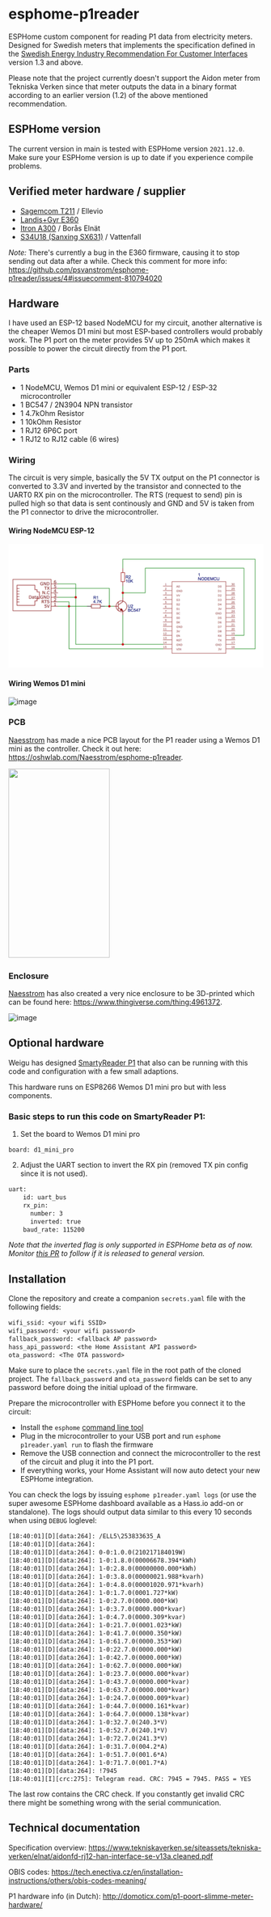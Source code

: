 # esphome-p1reader
ESPHome custom component for reading P1 data from electricity meters. Designed for Swedish meters that implements the specification defined in the [Swedish Energy Industry Recommendation For Customer Interfaces](https://www.energiforetagen.se/forlag/elnat/branschrekommendation-for-lokalt-kundgranssnitt-for-elmatare/) version 1.3 and above.

Please note that the project currently doesn't support the Aidon meter from Tekniska Verken since that meter outputs the data in a binary format according to an earlier version (1.2) of the above mentioned recommendation.

## ESPHome version
The current version in main is tested with ESPHome version `2021.12.0`. Make sure your ESPHome version is up to date if you experience compile problems.

## Verified meter hardware / supplier
* [Sagemcom T211](https://www.ellevio.se/globalassets/uploads/2020/nya-elmatare/ellevio_produktblad_fas3_t211_web2.pdf) / Ellevio
* [Landis+Gyr E360](https://eu.landisgyr.com/blog-se/e360-en-smart-matare-som-optimerarden-totala-agandekostnaden)
* [Itron A300](https://boraselnat.se/elnat/elmatarbyte-2020-2021/sa-har-fungerar-din-nya-elmatare/) / Borås Elnät
* [S34U18 (Sanxing SX631)](https://www.vattenfalleldistribution.se/matarbyte/nya-elmataren/) / Vattenfall 

*Note:* There's currently a bug in the E360 firmware, causing it to stop sending out data after a while. Check this comment for more info: https://github.com/psvanstrom/esphome-p1reader/issues/4#issuecomment-810794020

## Hardware
I have used an ESP-12 based NodeMCU for my circuit, another alternative is the cheaper Wemos D1 mini but most ESP-based controllers would probably work. The P1 port on the meter provides 5V up to 250mA which makes it possible to power the circuit directly from the P1 port.

### Parts
- 1 NodeMCU, Wemos D1 mini or equivalent ESP-12 / ESP-32 microcontroller
- 1 BC547 / 2N3904 NPN transistor
- 1 4.7kOhm Resistor
- 1 10kOhm Resistor
- 1 RJ12 6P6C port
- 1 RJ12 to RJ12 cable (6 wires)

### Wiring
The circuit is very simple, basically the 5V TX output on the P1 connector is converted to 3.3V and inverted by the transistor and connected to the UART0 RX pin on the microcontroller. The RTS (request to send) pin is pulled high so that data is sent continously and GND and 5V is taken from the P1 connector to drive the microcontroller.

#### Wiring NodeMCU ESP-12
![Wiring Diagram](images/wiring.png)

#### Wiring Wemos D1 mini
![image](https://user-images.githubusercontent.com/5547521/132756141-53941ed7-64f6-4c83-b0b0-6fc7c9634752.png)

### PCB
[Naesstrom](https://github.com/Naesstrom) has made a nice PCB layout for the P1 reader using a Wemos D1 mini as the controller. Check it out here: https://oshwlab.com/Naesstrom/esphome-p1reader.

<img src="https://user-images.githubusercontent.com/5547521/128576100-648cd2b7-d728-4d8b-90be-46f7498d8136.png" width="200" height="374">

### Enclosure
[Naesstrom](https://github.com/Naesstrom) has also created a very nice enclosure to be 3D-printed which can be found here: https://www.thingiverse.com/thing:4961372.

![image](https://user-images.githubusercontent.com/5547521/132759466-f92bf190-ebaa-401d-bb54-330df5ba3ae0.png)

## Optional hardware
Weigu has designed [SmartyReader P1](http://weigu.lu/microcontroller/smartyReader_P1/index.html) that also can be running with this code and configuration with a few small adaptions.

This hardware runs on ESP8266 Wemos D1 mini pro but with less components.

### Basic steps to run this code on SmartyReader P1:

1. Set the board to Wemos D1 mini pro
```
board: d1_mini_pro
```

2. Adjust the UART section to invert the RX pin (removed TX pin config since it is not used).
```
uart:
    id: uart_bus
    rx_pin:
      number: 3
      inverted: true
    baud_rate: 115200
```

_Note that the inverted flag is only supported in ESPHome beta as of now._  
_Monitor [this PR](https://github.com/esphome/esphome/pull/1727) to follow if it is released to general version._

## Installation
Clone the repository and create a companion `secrets.yaml` file with the following fields:
```
wifi_ssid: <your wifi SSID>
wifi_password: <your wifi password>
fallback_password: <fallback AP password>
hass_api_password: <the Home Assistant API password>
ota_password: <The OTA password>
```
Make sure to place the `secrets.yaml` file in the root path of the cloned project. The `fallback_password` and `ota_password` fields can be set to any password before doing the initial upload of the firmware.



Prepare the microcontroller with ESPHome before you connect it to the circuit:
- Install the `esphome` [command line tool](https://esphome.io/guides/getting_started_command_line.html)
- Plug in the microcontroller to your USB port and run `esphome p1reader.yaml run` to flash the firmware
- Remove the USB connection and connect the microcontroller to the rest of the circuit and plug it into the P1 port.
- If everything works, your Home Assistant will now auto detect your new ESPHome integration.

You can check the logs by issuing `esphome p1reader.yaml logs` (or use the super awesome ESPHome dashboard available as a Hass.io add-on or standalone). The logs should output data similar to this every 10 seconds when using `DEBUG` loglevel:
```
[18:40:01][D][data:264]: /ELL5\253833635_A
[18:40:01][D][data:264]:
[18:40:01][D][data:264]: 0-0:1.0.0(210217184019W)
[18:40:01][D][data:264]: 1-0:1.8.0(00006678.394*kWh)
[18:40:01][D][data:264]: 1-0:2.8.0(00000000.000*kWh)
[18:40:01][D][data:264]: 1-0:3.8.0(00000021.988*kvarh)
[18:40:01][D][data:264]: 1-0:4.8.0(00001020.971*kvarh)
[18:40:01][D][data:264]: 1-0:1.7.0(0001.727*kW)
[18:40:01][D][data:264]: 1-0:2.7.0(0000.000*kW)
[18:40:01][D][data:264]: 1-0:3.7.0(0000.000*kvar)
[18:40:01][D][data:264]: 1-0:4.7.0(0000.309*kvar)
[18:40:01][D][data:264]: 1-0:21.7.0(0001.023*kW)
[18:40:01][D][data:264]: 1-0:41.7.0(0000.350*kW)
[18:40:01][D][data:264]: 1-0:61.7.0(0000.353*kW)
[18:40:01][D][data:264]: 1-0:22.7.0(0000.000*kW)
[18:40:01][D][data:264]: 1-0:42.7.0(0000.000*kW)
[18:40:01][D][data:264]: 1-0:62.7.0(0000.000*kW)
[18:40:01][D][data:264]: 1-0:23.7.0(0000.000*kvar)
[18:40:01][D][data:264]: 1-0:43.7.0(0000.000*kvar)
[18:40:01][D][data:264]: 1-0:63.7.0(0000.000*kvar)
[18:40:01][D][data:264]: 1-0:24.7.0(0000.009*kvar)
[18:40:01][D][data:264]: 1-0:44.7.0(0000.161*kvar)
[18:40:01][D][data:264]: 1-0:64.7.0(0000.138*kvar)
[18:40:01][D][data:264]: 1-0:32.7.0(240.3*V)
[18:40:01][D][data:264]: 1-0:52.7.0(240.1*V)
[18:40:01][D][data:264]: 1-0:72.7.0(241.3*V)
[18:40:01][D][data:264]: 1-0:31.7.0(004.2*A)
[18:40:01][D][data:264]: 1-0:51.7.0(001.6*A)
[18:40:01][D][data:264]: 1-0:71.7.0(001.7*A)
[18:40:01][D][data:264]: !7945
[18:40:01][I][crc:275]: Telegram read. CRC: 7945 = 7945. PASS = YES
```

The last row contains the CRC check. If you constantly get invalid CRC there might be something wrong with the serial communication.

## Technical documentation
Specification overview:
https://www.tekniskaverken.se/siteassets/tekniska-verken/elnat/aidonfd-rj12-han-interface-se-v13a.cleaned.pdf

OBIS codes:
https://tech.enectiva.cz/en/installation-instructions/others/obis-codes-meaning/

P1 hardware info (in Dutch):
http://domoticx.com/p1-poort-slimme-meter-hardware/
